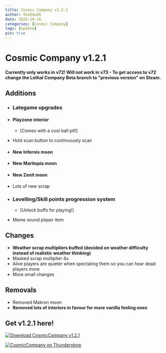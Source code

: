 ```yaml
---
title: Cosmic Company v1.2.1
author: ShxDowXD
date: 2025-10-16
categories: [Cosmic Company]
tags: [update]
pin: true
---
```

# Cosmic Company v1.2.1

#### Currently only works in v72! Will **not** work in v73 - To get access to v72 change the Lethal Company Beta branch to "previous version" on Steam.

## Additions
- ### **Lategame upgrades**
- #### **Playzone interior**
  - [Comes with a cool ball pit!]
    
- Hold scan button to continuously scan
- #### **New Infernis moon**
- #### **New Maritopia moon**
- #### **New Zenit moon**
- Lots of new scrap
- ### **Levelling/Skill points progression system**
    - [Unlock buffs for playing!]
- Meme sound player item
  
## Changes
- **Weather scrap multipliers buffed (decided on weather difficulty instead of realistic weather thinking)**
- Masked scrap multiplier 4x
- Alive players are quieter when spectating them so you can hear dead players more
- More small changes

## Removals
- Removed Makron moon
- **Removed lots of interiors in favour for more vanilla feeling ones**

## Get v1.2.1 here!

[![Download CosmicCompany v1.2.1](https://img.shields.io/badge/Download-v1.2.1-blue?logo=github)](https://github.com/ShxDowXD/CosmicCompany/releases/tag/v1.2.1)

[![CosmicCompany on Thunderstore](https://img.shields.io/badge/Download%20on-Thunderstore-blue?logo=thunderbird&logoColor=white)](https://thunderstore.io/c/lethal-company/p/ShxDowXD/CosmicCompany/)



